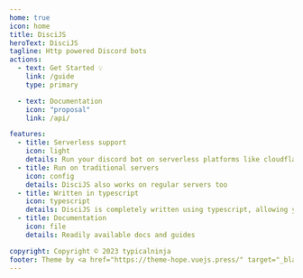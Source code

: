 ```yaml
---
home: true
icon: home
title: DisciJS
heroText: DisciJS
tagline: Http powered Discord bots
actions:
  - text: Get Started 💡
    link: /guide
    type: primary

  - text: Documentation
    icon: "proposal"
    link: /api/

features:
  - title: Serverless support
    icon: light
    details: Run your discord bot on serverless platforms like cloudflare workers
  - title: Run on traditional servers
    icon: config
    details: DisciJS also works on regular servers too
  - title: Written in typescript
    icon: typescript
    details: DisciJS is completely written using typescript, allowing you to enjoy the full power of typescript
  - title: Documentation
    icon: file
    details: Readily available docs and guides

copyright: Copyright © 2023 typicalninja
footer: Theme by <a href="https://theme-hope.vuejs.press/" target="_blank">VuePress Theme Hope</a>
---
```

